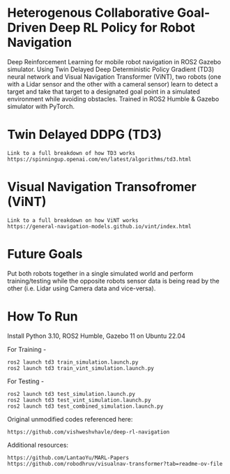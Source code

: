 # Heterogenous Collaborative Goal-Driven Deep RL Policy for Robot Navigation
Deep Reinforcement Learning for mobile robot navigation in ROS2 Gazebo simulator. Using Twin Delayed Deep Deterministic Policy Gradient (TD3) neural network and Visual Navigation Transformer (ViNT), two robots (one with a Lidar sensor and the other with a cameral sensor) learn to detect a target and take that target to a designated goal point in a simulated environment while avoiding obstacles. Trained in ROS2 Humble & Gazebo simulator with PyTorch. 

# Twin Delayed DDPG (TD3)
```
Link to a full breakdown of how TD3 works
https://spinningup.openai.com/en/latest/algorithms/td3.html
```

# Visual Navigation Transofromer (ViNT)
```
Link to a full breakdown on how ViNT works
https://general-navigation-models.github.io/vint/index.html
```

# Future Goals
Put both robots together in a single simulated world and perform training/testing while the opposite robots sensor data is being read by the other (i.e. Lidar using Camera data and vice-versa).


# How To Run

Install Python 3.10, ROS2 Humble, Gazebo 11 on Ubuntu 22.04

For Training - 
```
ros2 launch td3 train_simulation.launch.py
ros2 launch td3 train_vint_simulation.launch.py
```

For Testing - 
```
ros2 launch td3 test_simulation.launch.py
ros2 launch td3 test_vint_simulation.launch.py
ros2 launch td3 test_combined_simulation.launch.py
```

Original unmodified codes referenced here:
```
https://github.com/vishweshvhavle/deep-rl-navigation

```
Additional resources:
```
https://github.com/LantaoYu/MARL-Papers
https://github.com/robodhruv/visualnav-transformer?tab=readme-ov-file
